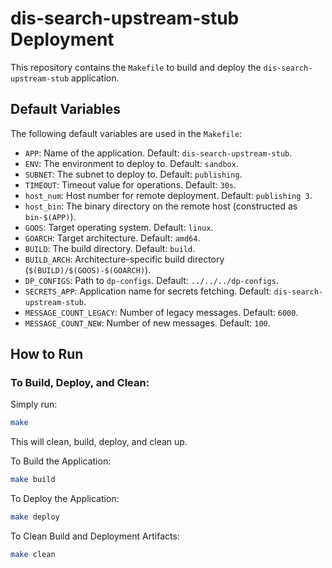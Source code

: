 # dis-search-upstream-stub Deployment

This repository contains the `Makefile` to build and deploy the `dis-search-upstream-stub` application.

## Default Variables

The following default variables are used in the `Makefile`:

- `APP`: Name of the application. Default: `dis-search-upstream-stub`.
- `ENV`: The environment to deploy to. Default: `sandbox`.
- `SUBNET`: The subnet to deploy to. Default: `publishing`.
- `TIMEOUT`: Timeout value for operations. Default: `30s`.
- `host_num`: Host number for remote deployment. Default: `publishing 3`.
- `host_bin`: The binary directory on the remote host (constructed as `bin-$(APP)`).
- `GOOS`: Target operating system. Default: `linux`.
- `GOARCH`: Target architecture. Default: `amd64`.
- `BUILD`: The build directory. Default: `build`.
- `BUILD_ARCH`: Architecture-specific build directory (`$(BUILD)/$(GOOS)-$(GOARCH)`).
- `DP_CONFIGS`: Path to `dp-configs`. Default: `../../../dp-configs`.
- `SECRETS_APP`: Application name for secrets fetching. Default: `dis-search-upstream-stub`.
- `MESSAGE_COUNT_LEGACY`: Number of legacy messages. Default: `6000`.
- `MESSAGE_COUNT_NEW`: Number of new messages. Default: `100`.

## How to Run

### To Build, Deploy, and Clean:

Simply run:

```bash
make
```

This will clean, build, deploy, and clean up.

To Build the Application:
```bash
make build
```

To Deploy the Application:
```bash
make deploy
```

To Clean Build and Deployment Artifacts:
```bash
make clean
```



